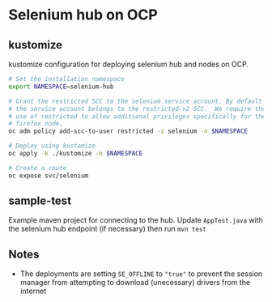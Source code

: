 # Selenium hub on OCP

## kustomize

kustomize configuration for deploying selenium hub and nodes on OCP.
```bash
# Set the installation namespace
export NAMESPACE=selenium-hub

# Grant the restricted SCC to the selenium service account. By default
# the service account belongs to the restricted-v2 SCC.  We require the
# use of restricted to allow additional privileges specifically for the
# firefox node.
oc adm policy add-scc-to-user restricted -z selenium -n $NAMESPACE

# Deploy using kustomize
oc apply -k ./kustomize -n $NAMESPACE

# Create a route
oc expose svc/selenium
```

## sample-test
Example maven project for connecting to the hub. Update `AppTest.java` with the selenium hub endpoint (if necessary) then run `mvn test`

## Notes

* The deployments are setting `SE_OFFLINE` to `"true"` to prevent the session manager from attempting to download (unecessary) drivers from the internet

